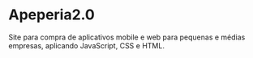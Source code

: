 # Apeperia2.0
Site para compra de aplicativos mobile e web para pequenas e médias empresas, aplicando JavaScript, CSS e HTML.
